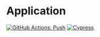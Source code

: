 # Application

[![GitHub Actions: Push](https://github.com/CharlesStover/monorepo-template/actions/workflows/application-push.yml/badge.svg?branch=main)](https://github.com/CharlesStover/monorepo-template/actions/workflows/application-push.yml)
[![Cypress](https://img.shields.io/endpoint?url=https://dashboard.cypress.io/badge/simple/4akrvv/main&label=Cypress&style=flat)](https://dashboard.cypress.io/projects/4akrvv/runs)
